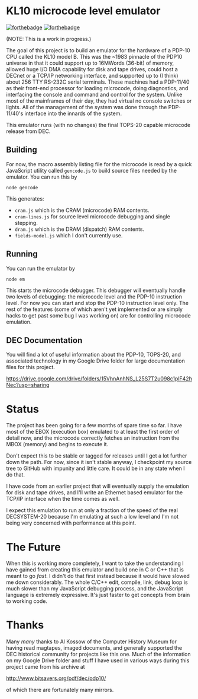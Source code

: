 # KL10 microcode level emulator

[![forthebadge](https://forthebadge.com/images/badges/powered-by-electricity.svg)](https://forthebadge.com)
[![forthebadge](https://forthebadge.com/images/badges/contains-technical-debt.svg)](https://forthebadge.com)

(NOTE: This is a work in progress.)

The goal of this project is to build an emulator for the hardware of a
PDP-10 CPU called the KL10 model B. This was the ~1983 pinnacle of the
PDP10 universe in that it could support up to 16MWords (36-bit) of
memory, allowed huge I/O DMA capability for disk and tape drives,
could host a DECnet or a TCP/IP networking interface, and supported up
to (I think) about 256 TTY RS-232C serial terminals. These machines
had a PDP-11/40 as their front-end processor for loading microcode,
doing diagnostics, and interfacing the console and command and control
for the system. Unlike most of the mainframes of their day, they had
virtual no console switches or lights. All of the management of the
system was done through the PDP-11/40's interface into the innards of
the system.

This emulator runs (with no changes) the final TOPS-20 capable
microcode release from DEC.

## Building

For now, the macro assembly listing file for the microcode is read by
a quick JavaScript utility called `gencode.js` to build source files
needed by the emulator. You can run this by

```
node gencode
```

This generates:

* `cram.js` which is the CRAM (microcode) RAM contents.
* `cram-lines.js` for source level microcode debugging and single
  stepping.
* `dram.js` which is the DRAM (dispatch) RAM contents.
* `fields-model.js` which I don't currently use.

## Running
You can run the emulator by

```
node em
```

This starts the microcode debugger. This debugger will eventually
handle two levels of debugging: the microcode level and the PDP-10
instruction level. For now you can start and stop the PDP-10
instruction level only. The rest of the features (some of which aren't
yet implemented or are simply hacks to get past some bug I was working
on) are for controlling microcode emulation.


## DEC Documentation
You will find a lot of useful information about the PDP-10, TOPS-20,
and associated technology in my Google Drive folder for large
documentation files for this project.

https://drive.google.com/drive/folders/15VhnAnhNS_L25S7T2u098c1plF42hNec?usp=sharing


# Status
The project has been going for a few months of spare time so far. I
have most of the EBOX (execution box) emulated to at least the first
order of detail now, and the microcode correctly fetches an
instruction from the MBOX (memory) and begins to execute it.

Don't expect this to be stable or tagged for releases until I get a
lot further down the path. For now, since it isn't stable anyway, I
checkpoint my source tree to GitHub with impunity and little care. It
could be in any state when I do that.

I have code from an earlier project that will eventually supply the
emulation for disk and tape drives, and I'll write an Ethernet based
emulator for the TCP/IP interface when the time comes as well.

I expect this emulation to run at only a fraction of the speed of the
real DECSYSTEM-20 because I'm emulating at such a low level and I'm
not being very concerned with performance at this point.

# The Future
When this is working more completely, I want to take the understanding
I have gained from creating this emulator and build one in C or C++
that is meant to go _fast_. I didn't do that first instead because it
would have slowed me down considerably. The whole C/C++ edit, compile,
link, debug loop is much slower than my JavaScript debugging process,
and the JavaScript language is extremely expressive. It's just faster
to get concepts from brain to working code.


# Thanks
Many _many_ thanks to Al Kossow of the Computer History Museum for
having read magtapes, imaged documents, and generally supported the
DEC historical community for projects like this one. Much of the
information on my Google Drive folder and stuff I have used in various
ways during this project came from his archive at 

http://www.bitsavers.org/pdf/dec/pdp10/

of which there are fortunately many mirrors.
